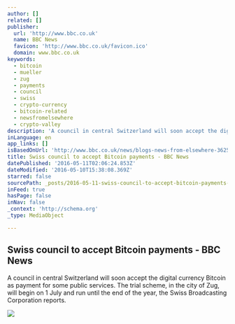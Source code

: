 ```yaml
---
author: []
related: []
publisher:
  url: 'http://www.bbc.co.uk'
  name: BBC News
  favicon: 'http://www.bbc.co.uk/favicon.ico'
  domain: www.bbc.co.uk
keywords:
  - bitcoin
  - mueller
  - zug
  - payments
  - council
  - swiss
  - crypto-currency
  - bitcoin-related
  - newsfromelsewhere
  - crypto-valley
description: 'A council in central Switzerland will soon accept the digital currency Bitcoin as payment for some public services. The trial scheme, in the city of Zug, will begin on 1 July and run until the end of the year, the Swiss Broadcasting Corporation reports.'
inLanguage: en
app_links: []
isBasedOnUrl: 'http://www.bbc.co.uk/news/blogs-news-from-elsewhere-36257465'
title: Swiss council to accept Bitcoin payments - BBC News
datePublished: '2016-05-11T02:06:24.853Z'
dateModified: '2016-05-10T15:38:08.369Z'
starred: false
sourcePath: _posts/2016-05-11-swiss-council-to-accept-bitcoin-payments-bbc-news.md
inFeed: true
hasPage: false
inNav: false
_context: 'http://schema.org'
_type: MediaObject

---
```

<article style=""><h1>Swiss council to accept Bitcoin payments - BBC News</h1><p>A council in central Switzerland will soon accept the digital currency Bitcoin as payment for some public services. The trial scheme, in the city of Zug, will begin on 1 July and run until the end of the year, the Swiss Broadcasting Corporation reports.</p><img src="http://ichef.bbci.co.uk/news/1024/cpsprodpb/14055/production/_89650028_gettyimages-450765322.jpg" /></article>